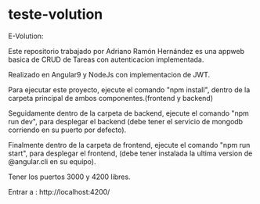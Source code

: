 # teste-volution
E-Volution:

Este repositorio trabajado por Adriano Ramón Hernández
es una appweb basica de CRUD de Tareas con autenticacion implementada.

Realizado en Angular9 y NodeJs con implementacion de JWT.

Para ejecutar este proyecto, ejecute el comando
"npm install", 
dentro de la carpeta principal de ambos componentes.(frontend y backend)


Seguidamente dentro de la carpeta de backend, ejecute el comando 
"npm run dev", para desplegar el backend (debe tener el servicio de mongodb
corriendo en su puerto por defecto).


Finalmente dentro de la carpeta de frontend, ejecute el comando
"npm run start", para desplegar el frontend, (debe tener instalada la ultima version de
@angular.cli en su equipo).

Tener los puertos 3000 y 4200 libres.


Entrar a : 
http://localhost:4200/

